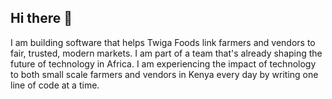 Hi there 👋
-----------

I am building software that helps Twiga Foods link farmers and vendors to fair, trusted, modern markets. I am part of a team that's already shaping the future of technology in Africa. I am experiencing the impact of technology to both small scale farmers and vendors in Kenya every day by writing one line of code at a time.

<!--
**evansmwendwa/evansmwendwa** is a ✨ _special_ ✨ repository because its `README.md` (this file) appears on your GitHub profile.

Here are some ideas to get you started:

- 🔭 I’m currently working on ...
- 🌱 I’m currently learning ...
- 👯 I’m looking to collaborate on ...
- 🤔 I’m looking for help with ...
- 💬 Ask me about ...
- 📫 How to reach me: ...
- 😄 Pronouns: ...
- ⚡ Fun fact: ...
-->
